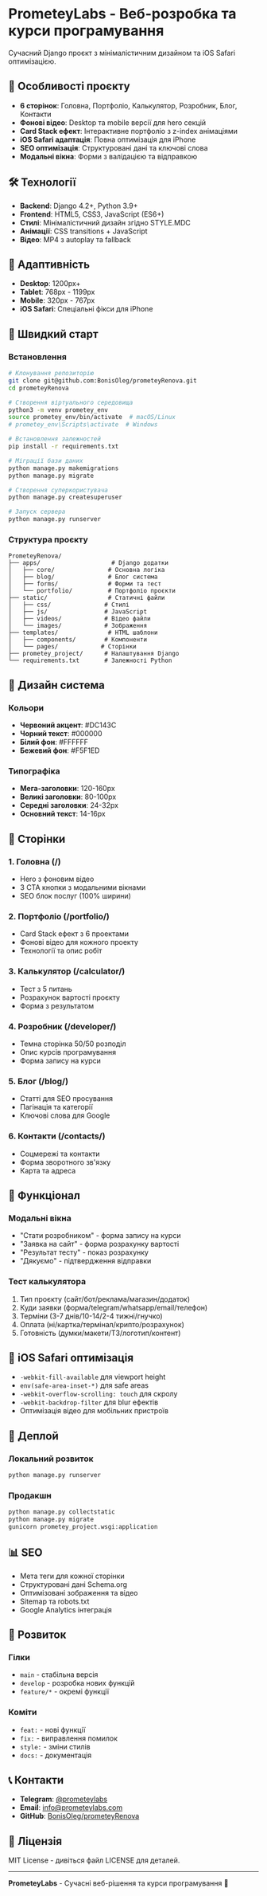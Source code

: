 # PrometeyLabs - Веб-розробка та курси програмування

Сучасний Django проєкт з мінімалістичним дизайном та iOS Safari оптимізацією.

## 🎯 Особливості проєкту

- **6 сторінок**: Головна, Портфоліо, Калькулятор, Розробник, Блог, Контакти
- **Фонові відео**: Desktop та mobile версії для hero секцій
- **Card Stack ефект**: Інтерактивне портфоліо з z-index анімаціями
- **iOS Safari адаптація**: Повна оптимізація для iPhone
- **SEO оптимізація**: Структуровані дані та ключові слова
- **Модальні вікна**: Форми з валідацією та відправкою

## 🛠 Технології

- **Backend**: Django 4.2+, Python 3.9+
- **Frontend**: HTML5, CSS3, JavaScript (ES6+)
- **Стилі**: Мінімалістичний дизайн згідно STYLE.MDC
- **Анімації**: CSS transitions + JavaScript
- **Відео**: MP4 з autoplay та fallback

## 📱 Адаптивність

- **Desktop**: 1200px+
- **Tablet**: 768px - 1199px  
- **Mobile**: 320px - 767px
- **iOS Safari**: Спеціальні фікси для iPhone

## 🚀 Швидкий старт

### Встановлення

```bash
# Клонування репозиторію
git clone git@github.com:BonisOleg/prometeyRenova.git
cd prometeyRenova

# Створення віртуального середовища
python3 -m venv prometey_env
source prometey_env/bin/activate  # macOS/Linux
# prometey_env\Scripts\activate  # Windows

# Встановлення залежностей
pip install -r requirements.txt

# Міграції бази даних
python manage.py makemigrations
python manage.py migrate

# Створення суперкористувача
python manage.py createsuperuser

# Запуск сервера
python manage.py runserver
```

### Структура проєкту

```
PrometeyRenova/
├── apps/                    # Django додатки
│   ├── core/               # Основна логіка
│   ├── blog/               # Блог система
│   ├── forms/              # Форми та тест
│   └── portfolio/          # Портфоліо проєкти
├── static/                 # Статичні файли
│   ├── css/               # Стилі
│   ├── js/                # JavaScript
│   ├── videos/            # Відео файли
│   └── images/            # Зображення
├── templates/              # HTML шаблони
│   ├── components/        # Компоненти
│   └── pages/            # Сторінки
├── prometey_project/      # Налаштування Django
└── requirements.txt       # Залежності Python
```

## 🎨 Дизайн система

### Кольори
- **Червоний акцент**: #DC143C
- **Чорний текст**: #000000  
- **Білий фон**: #FFFFFF
- **Бежевий фон**: #F5F1ED

### Типографіка
- **Мега-заголовки**: 120-160px
- **Великі заголовки**: 80-100px
- **Середні заголовки**: 24-32px
- **Основний текст**: 14-16px

## 📄 Сторінки

### 1. Головна (/)
- Hero з фоновим відео
- 3 CTA кнопки з модальними вікнами
- SEO блок послуг (100% ширини)

### 2. Портфоліо (/portfolio/)
- Card Stack ефект з 6 проектами
- Фонові відео для кожного проекту
- Технології та опис робіт

### 3. Калькулятор (/calculator/)
- Тест з 5 питань
- Розрахунок вартості проєкту
- Форма з результатом

### 4. Розробник (/developer/)
- Темна сторінка 50/50 розподіл
- Опис курсів програмування
- Форма запису на курси

### 5. Блог (/blog/)
- Статті для SEO просування
- Пагінація та категорії
- Ключові слова для Google

### 6. Контакти (/contacts/)
- Соцмережі та контакти
- Форма зворотного зв'язку
- Карта та адреса

## 🔧 Функціонал

### Модальні вікна
- "Стати розробником" - форма запису на курси
- "Заявка на сайт" - форма розрахунку вартості
- "Результат тесту" - показ розрахунку
- "Дякуємо" - підтвердження відправки

### Тест калькулятора
1. Тип проєкту (сайт/бот/реклама/магазин/додаток)
2. Куди заявки (форма/telegram/whatsapp/email/телефон)
3. Терміни (3-7 днів/10-14/2-4 тижні/гнучко)
4. Оплата (ні/картка/термінал/крипто/розрахунок)
5. Готовність (думки/макети/ТЗ/логотип/контент)

## 📱 iOS Safari оптимізація

- `-webkit-fill-available` для viewport height
- `env(safe-area-inset-*)` для safe areas
- `-webkit-overflow-scrolling: touch` для скролу
- `-webkit-backdrop-filter` для blur ефектів
- Оптимізація відео для мобільних пристроїв

## 🚀 Деплой

### Локальний розвиток
```bash
python manage.py runserver
```

### Продакшн
```bash
python manage.py collectstatic
python manage.py migrate
gunicorn prometey_project.wsgi:application
```

## 📊 SEO

- Мета теги для кожної сторінки
- Структуровані дані Schema.org
- Оптимізовані зображення та відео
- Sitemap та robots.txt
- Google Analytics інтеграція

## 🤝 Розвиток

### Гілки
- `main` - стабільна версія
- `develop` - розробка нових функцій
- `feature/*` - окремі функції

### Коміти
- `feat:` - нові функції
- `fix:` - виправлення помилок
- `style:` - зміни стилів
- `docs:` - документація

## 📞 Контакти

- **Telegram**: [@prometeylabs](https://t.me/prometeylabs)
- **Email**: info@prometeylabs.com
- **GitHub**: [BonisOleg/prometeyRenova](https://github.com/BonisOleg/prometeyRenova)

## 📄 Ліцензія

MIT License - дивіться файл LICENSE для деталей.

---

**PrometeyLabs** - Сучасні веб-рішення та курси програмування 🚀 